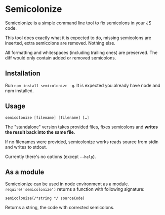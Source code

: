 # Semicolonize

Semicolonize is a simple command line tool to fix semicolons in your JS code.

This tool does exactly what it is expected to do, missing semicolons are inserted,
extra semicolons are removed. Nothing else.

All formatting and whitespaces (including trailing ones) are preserved.
The diff would only contain added or removed semicolons.


## Installation

Run `npm install semicolonize -g`. It is expected you already have node and npm installed.


## Usage

	semicolonize [filename] [filename] […]

The "standalone" version takes provided files, fixes semicolons and **writes the result back into the same file**.

If no filenames were provided, semicolonize works reads source from stdin and writes to stdout.

Currently there's no options (except `--help`).


## As a module

Semicolonize can be used in node environment as a module.
`require('semicolonize')` returns a function with following signature:

	semicolonize(/*string */ sourceCode)

Returns a string, the code with corrected semicolons.
